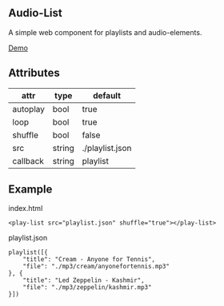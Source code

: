 Audio-List
---
A simple web component for playlists and audio-elements.

[Demo](http://mp3.w8l.org/hp1/playlst/)

Attributes
---

|attr|type|default|
|---|---|---|
|autoplay|bool|true|
|loop|bool|true|
|shuffle|bool|false|
|src|string|./playlist.json|
|callback|string|playlist|

Example
---
index.html

	<play-list src="playlist.json" shuffle="true"></play-list>

playlist.json

	playlist([{
		"title": "Cream - Anyone for Tennis",
		"file": "./mp3/cream/anyonefortennis.mp3"
	}, {
		"title": "Led Zeppelin - Kashmir",
		"file": "./mp3/zeppelin/kashmir.mp3"
	}])

